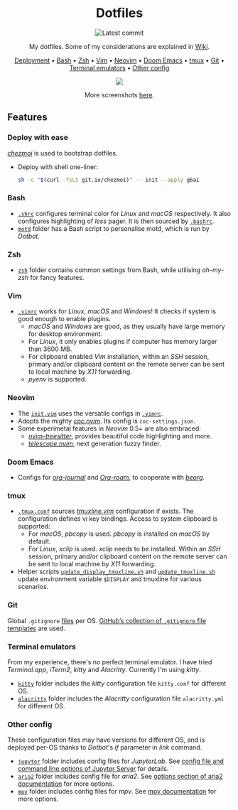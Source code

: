 <div align="center">

# Dotfiles

![Latest commit](https://img.shields.io/github/last-commit/g6ai/dotfiles?style=flat)

My dotfiles. Some of my considerations are explained in [Wiki](https://github.com/g6ai/dotfiles/wiki).

[Deployment](#deploy-with-ease) • [Bash](#bash) • [Zsh](#zsh) • [Vim](#vim) • [Neovim](#neovim) • [Doom Emacs](#doom-emacs) • [tmux](#tmux) • [Git](#git) • [Terminal emulators](#terminal-emulators) • [Other config](#other-config)

![](https://github.com/g6ai/dotfiles/wiki/screenshots/complex.png)

More screenshots [here](https://github.com/g6ai/dotfiles/wiki/Screenshots).

</div>

## Features

### Deploy with ease

[*chezmoi*](https://www.chezmoi.io/) is used to bootstrap dotfiles.

* Deploy with shell one-liner:
    ```sh
    sh -c "$(curl -fsLS git.io/chezmoi)" -- init --apply g6ai
    ```

### Bash
* [`.shrc`](https://github.com/g6ai/dotfiles/blob/master/shrc) configures terminal color for *Linux* and *macOS* respectively. It also configures highlighting of *less* pager. It is then sourced by [`.bashrc`](https://github.com/g6ai/dotfiles/blob/master/bash/bashrc).
* [`motd`](https://github.com/g6ai/dotfiles/tree/master/motd) folder has a Bash script to personalise motd, which is run by *Dotbot*.

### Zsh
* [`zsh`](https://github.com/g6ai/dotfiles/tree/master/zsh) folder contains common settings from Bash, while utilising *oh-my-zsh* for fancy features.

### Vim
* [`.vimrc`](https://github.com/g6ai/dotfiles/blob/master/vim/vimrc) works for *Linux*, *macOS* and *Windows*! It checks if system is good enough to enable plugins.
  * *macOS* and *Windows* are good, as they usually have large memory for desktop environment.
  * For *Linux*, it only enables plugins if computer has memory larger than 3600 MB.
  * For clipboard enabled *Vim* installation, within an *SSH* session, primary and/or clipboard content on the remote server can be sent to local machine by *X11* forwarding.
  * *pyenv* is supported.

### Neovim
* The [`init.vim`](https://github.com/g6ai/dotfiles/blob/master/vim/nvim/init.vim) uses the versatile configs in [`.vimrc`](https://github.com/g6ai/dotfiles/blob/master/vim/vimrc).
* Adopts the mighty [*coc.nvim*](https://github.com/neoclide/coc.nvim). Its config is `coc-settings.json`.
* Some experimetal features in *Neovim* 0.5+ are also embraced:
  * [*nvim-treesitter*](https://github.com/nvim-treesitter/nvim-treesitter), provides beautiful code highlighting and more.
  * [*telescope.nvim*](https://github.com/nvim-telescope/telescope.nvim), next generation fuzzy finder.

### Doom Emacs

* Configs for [*org-journal*](https://github.com/bastibe/org-journal) and [*Org-roam*](https://github.com/org-roam/org-roam), to cooperate with [*beorg*](https://beorgapp.com/manual/).

### tmux
* [`.tmux.conf`](https://github.com/g6ai/dotfiles/blob/master/tmux/tmux.conf) sources [*tmuxline.vim*](https://github.com/edkolev/tmuxline.vim) configuration if exists. The configuration defines vi key bindings. Access to system clipboard is supported:
  * For *macOS*, *pbcopy* is used. *pbcopy* is installed on *macOS* by default.
  * For *Linux*, *xclip* is used. *xclip* needs to be installed. Within an *SSH* session, primary and/or clipboard content on the remote server can be sent to local machine by *X11* forwarding.
* Helper scripts [`update_display_tmuxline.sh`](https://github.com/g6ai/dotfiles/blob/master/tmux/update_display_tmuxline.sh) and [`update_tmuxline.sh`](https://github.com/g6ai/dotfiles/blob/master/tmux/update_tmuxline.sh) update environment variable `$DISPLAY` and tmuxline for various scenarios.

### Git

Global `.gitignore` [files](https://github.com/g6ai/dotfiles/tree/master/git) per OS. [GitHub’s collection of `.gitignore` file templates](https://github.com/github/gitignore) are used.

### Terminal emulators
From my experience, there's no perfect terminal emulator. I have tried *Terminal.app*, *iTerm2*, *kitty* and *Alacritty*. Currently I'm using *kitty*.
* [`kitty`](https://github.com/g6ai/dotfiles/tree/master/kitty) folder includes the *kitty* configuration file `kitty.conf` for different OS.
* [`alacritty`](https://github.com/g6ai/dotfiles/tree/master/alacritty) folder includes the *Alacritty* configuration file `alacritty.yml` for different OS.

### Other config
These configuration files may have versions for different OS, and is deployed per-OS thanks to *Dotbot*'s *if* parameter in *link* command.
* [`jupyter`](https://github.com/g6ai/dotfiles/tree/master/jupyter) folder includes config files for *JupyterLab*. See [config file and command line options of Jupyter Server](https://jupyter-server.readthedocs.io/en/latest/other/full-config.html) for details.
* [`aria2`](https://github.com/g6ai/dotfiles/tree/master/aria2) folder includes config file for *aria2*. See [options section of aria2 documentation](https://aria2.github.io/manual/en/html/aria2c.html#options) for more options.
* [`mpv`](https://github.com/g6ai/dotfiles/tree/master/mpv) folder includes config files for *mpv*. See [mpv documentation](https://mpv.io/manual/master/) for more options.
